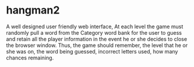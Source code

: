 # hangman2
A well designed user friendly web interface, At each level the game must randomly pull a word from the Category word bank for the user to guess and retain all the player information in the event he or she decides to close the browser window. Thus, the game should remember, the level that he or she was on, the word being guessed, incorrect letters used, how many chances remaining.
